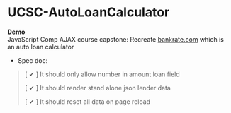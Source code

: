 # UCSC-AutoLoanCalculator
**[Demo](https://spice-cobweb.glitch.me/)**\
JavaScript Comp AJAX course capstone: Recreate [bankrate.com](http://www.bankrate.com/calculators/auto/auto-loan-calculator.aspx) which is an auto loan calculator

- Spec doc:

>   [ &#10004; ] It should only allow number in amount loan field
>   
>   [ &#10004; ] It should render stand alone json lender data
>   
>   [ &#10004; ] It should reset all data on page reload
